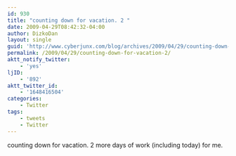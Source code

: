 ```yaml
---
id: 930
title: "counting down for vacation. 2 "
date: 2009-04-29T08:42:32-04:00
author: DizkoDan
layout: single
guid: 'http://www.cyberjunx.com/blog/archives/2009/04/29/counting-down-for-vacation-2/'
permalink: /2009/04/29/counting-down-for-vacation-2/
aktt_notify_twitter:
    - 'yes'
ljID:
    - '892'
aktt_twitter_id:
    - '1648416504'
categories:
    - Twitter
tags:
    - tweets
    - Twitter
---
```


counting down for vacation. 2 more days of work (including today) for me.